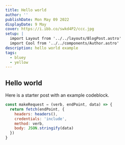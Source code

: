 ```yaml
---
title: Hello world
author: ''
publishDate: Mon May 09 2022
displayDate: 9 May
cover: https://i.ibb.co/swkd4P2/ccc.jpg
setup: |
  import Layout from '../../layouts/BlogPost.astro'
  import Cool from '../../components/Author.astro'
description: hello world example
tags:
  - bluey
  - yellow
---
```


## Hello world

Here is a starter post with an example codeblock.


```js
const makeRequest = (verb, endPoint, data) => {
  return fetch(endPoint, {
    headers: headers(),
    credentials: 'include',
    method: verb,
    body: JSON.stringify(data)
  })
}
```
